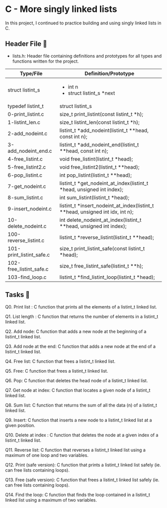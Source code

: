# C - More singly linked lists

In this project, I continued to practice building and using singly linked lists in C.

## Header File :file_folder:

* lists.h: Header file containing definitions and prototypes for all types and functions written for the project.

| Type/File                | Definition/Prototype                                                           |
| ------------------------ | ------------------------------------------------------------------------------ |
| struct listint_s         | <ul><li>int n</li><li>struct listint_s *next</li></ul>                     |
| typedef listint_t        | struct listint_s                                                               |
| 0-print_listint.c        | size_t print_listint(const listint_t *h);                                      |
| 1-listint_len.c          | size_t listint_len(const listint_t *h);                                        |
| 2-add_nodeint.c          | listint_t *add_nodeint(listint_t **head, const int n);                         |
| 3-add_nodeint_end.c      | listint_t *add_nodeint_end(listint_t **head, const int n);                     |
| 4-free_listint.c         | void free_listint(listint_t *head);                                            |
| 5-free_listint2.c        | void free_listint2(listint_t **head);                                          |
| 6-pop_listint.c          | int pop_listint(listint_t **head);                                             |
| 7-get_nodeint.c          | listint_t *get_nodeint_at_index(listint_t *head, unsigned int index);          |
| 8-sum_listint.c          | int sum_listint(listint_t *head);                                              |
| 9-insert_nodeint.c       | listint_t *insert_nodeint_at_index(listint_t **head, unsigned int idx, int n); |
| 10-delete_nodeint.c      | int delete_nodeint_at_index(listint_t **head, unsigned int index);             |
| 100-reverse_listint.c    | listint_t *reverse_listint(listint_t **head);                                  |
| 101-print_listint_safe.c | size_t print_listint_safe(const listint_t *head);                              |
| 102-free_listint_safe.c  | size_t free_listint_safe(listint_t **h);                                       |
| 103-find_loop.c          | listint_t *find_listint_loop(listint_t *head);                                 |

## Tasks :page_with_curl:

Q0. Print list : C function that prints all the elements of a listint_t linked list.

Q1. List length : C function that returns the number of elements in a listint_t linked list.

Q2. Add node: C function that adds a new node at the beginning of a listint_t linked list.

Q3. Add node at the end: C function that adds a new node at the end of a listint_t linked list.

Q4. Free list: C function that frees a listint_t linked list.

Q5. Free: C function that frees a listint_t linked list.

Q6. Pop: C function that deletes the head node of a listint_t linked list.

Q7. Get node at index: C function that locates a given node of a listint_t linked list.

Q8. Sum list: C function that returns the sum of all the data (n) of a listint_t linked list.

Q9. Insert: C function that inserts a new node to a listint_t linked list at a given position.

Q10. Delete at index : C function that deletes the node at a given index of a listint_t linked list.

Q11. Reverse list: C function that reverses a listint_t linked list using a maximum of one loop and two variables.

Q12. Print (safe version): C function that prints a listint_t linked list safely (ie. can free lists containing loops).

Q13. Free (safe version): C function that frees a listint_t linked list safely (ie. can free lists containing loops).

Q14. Find the loop: C function that finds the loop contained in a listint_t linked list using a maximum of two variables.
